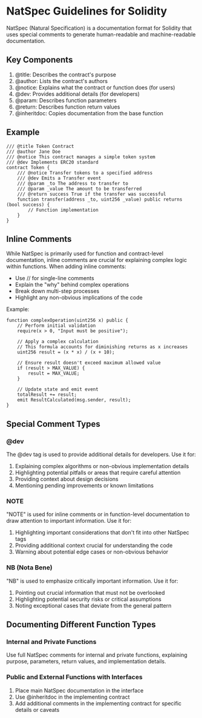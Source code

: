 # NatSpec Guidelines for Solidity

NatSpec (Natural Specification) is a documentation format for Solidity that uses special comments to generate human-readable and machine-readable documentation.

## Key Components

1. @title: Describes the contract's purpose
2. @author: Lists the contract's authors
3. @notice: Explains what the contract or function does (for users)
4. @dev: Provides additional details (for developers)
5. @param: Describes function parameters
6. @return: Describes function return values
7. @inheritdoc: Copies documentation from the base function

## Example

```solidity
/// @title Token Contract
/// @author Jane Doe
/// @notice This contract manages a simple token system
/// @dev Implements ERC20 standard
contract Token {
    /// @notice Transfer tokens to a specified address
    /// @dev Emits a Transfer event
    /// @param _to The address to transfer to
    /// @param _value The amount to be transferred
    /// @return success True if the transfer was successful
    function transfer(address _to, uint256 _value) public returns (bool success) {
        // Function implementation
    }
}
```

## Inline Comments

While NatSpec is primarily used for function and contract-level documentation, inline comments are crucial for explaining complex logic within functions. When adding inline comments:

- Use // for single-line comments
- Explain the "why" behind complex operations
- Break down multi-step processes
- Highlight any non-obvious implications of the code

Example:

```solidity
function complexOperation(uint256 x) public {
    // Perform initial validation
    require(x > 0, "Input must be positive");

    // Apply a complex calculation
    // This formula accounts for diminishing returns as x increases
    uint256 result = (x * x) / (x + 10);

    // Ensure result doesn't exceed maximum allowed value
    if (result > MAX_VALUE) {
        result = MAX_VALUE;
    }

    // Update state and emit event
    totalResult += result;
    emit ResultCalculated(msg.sender, result);
}
```

## Special Comment Types

### @dev

The @dev tag is used to provide additional details for developers. Use it for:

1. Explaining complex algorithms or non-obvious implementation details
2. Highlighting potential pitfalls or areas that require careful attention
3. Providing context about design decisions
4. Mentioning pending improvements or known limitations

### NOTE

"NOTE" is used for inline comments or in function-level documentation to draw attention to important information. Use it for:

1. Highlighting important considerations that don't fit into other NatSpec tags
2. Providing additional context crucial for understanding the code
3. Warning about potential edge cases or non-obvious behavior

### NB (Nota Bene)

"NB" is used to emphasize critically important information. Use it for:

1. Pointing out crucial information that must not be overlooked
2. Highlighting potential security risks or critical assumptions
3. Noting exceptional cases that deviate from the general pattern

## Documenting Different Function Types

### Internal and Private Functions

Use full NatSpec comments for internal and private functions, explaining purpose, parameters, return values, and implementation details.

### Public and External Functions with Interfaces

1. Place main NatSpec documentation in the interface
2. Use @inheritdoc in the implementing contract
3. Add additional comments in the implementing contract for specific details or caveats